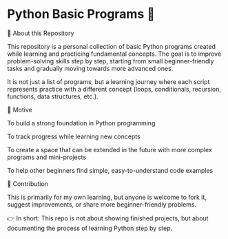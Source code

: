 # Python Basic Programs 🐍

🌟 About this Repository

This repository is a personal collection of basic Python programs created while learning and practicing fundamental concepts.
The goal is to improve problem-solving skills step by step, starting from small beginner-friendly tasks and gradually moving towards more advanced ones.

It is not just a list of programs, but a learning journey where each script represents practice with a different concept (loops, conditionals, recursion, functions, data structures, etc.).

🎯 Motive

To build a strong foundation in Python programming

To track progress while learning new concepts

To create a space that can be extended in the future with more complex programs and mini-projects

To help other beginners find simple, easy-to-understand code examples


🤝 Contribution

This is primarily for my own learning, but anyone is welcome to fork it, suggest improvements, or share more beginner-friendly problems.


👉 In short: This repo is not about showing finished projects, but about documenting the process of learning Python step by step.
